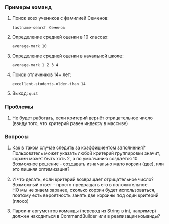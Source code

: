 ### Примеры команд

1. Поиск всех учеников с фамилией Семенов:
   ```
   lastname-search Семенов
   ```
2. Определение средней оценки в 10 классах:
   ```
   average-mark 10
   ```
3. Определение средней оценки в начальной школе:
   ```
   average-mark 1 2 3 4
   ```
4. Поиск отличников 14+ лет:
   ```
   excellent-students-older-than 14
   ```
5. Выход:
   ```quit```

### Проблемы

1. Не будет работать, если критерий вернёт отрицательное число (ввиду того, что критерий равен индексу в массиве)

### Вопросы

1. Как в таком случае следить за коэффициентом заполнения? Пользователь может указать любой критерий группировки
   значит, корзин может быть хоть 2, а по умолчанию создаётся 10.  
   Возможное решение - создавать изначально мало корзин (две), или это лишняя оптимизация?

2. И что делать, если критерий возвращает отрицательное число?  
   Возможный ответ - просто превращать его в положительное.  
   НО мы не знаем заранее, сколько корзин будет использоваться, поэтому есть вероятность занять две корзины под один
   критерий (плохо)

3. Парсинг аргументов команды (перевод из String в int, например) должен находиться в CommandBuilder или в реализации команды?